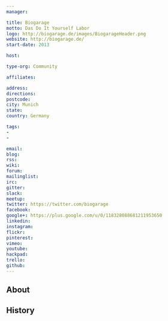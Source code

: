 ```yaml
---
manager:

title: Biogarage
motto: Das Do It Yourself Labor
logo: http://biogarage.de/images/BiogarageHeader.png
website: http://biogarage.de/
start-date: 2013

host:

type-org: Community

affiliates:

address:
directions:
postcode:
city: Munich
state:
country: Germany

tags:
-
-

email:
blog:
rss:
wiki:
forum:
mailinglist:
irc:
gitter:
slack:
meetup:
twitter: https://twitter.com/biogarage
facebook:
google+: https://plus.google.com/u/0/118328088681211953650
linkedin:
instagram:
flickr:
pinterest:
vimeo:
youtube:
hackpad:
trello:
github:
---
```


## About

## History
